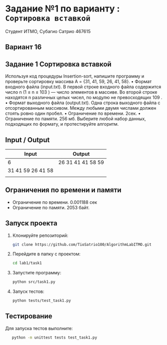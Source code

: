 # Задание №1 по варианту : `Сортировка вставкой`

Студент ИТМО, Субагио Сатрио 467615

## Вариант 16

## Задание 1 Сортировка вставкой

Используя код процедуры Insertion-sort, напишите программу и проверьте сортировку массива A = {31, 41, 59, 26, 41, 58}.
• Формат входного файла (input.txt). В первой строке входного файла содержится число n (1 ≤ n ≤ 103
) — число элементов в массиве. Во второй
строке находятся n различных целых чисел, по модулю не превосходящих
109
.
• Формат выходного файла (output.txt). Одна строка выходного файла с
отсортированным массивом. Между любыми двумя числами должен стоять
ровно один пробел.
• Ограничение по времени. 2сек.
• Ограничение по памяти. 256 мб.
Выберите любой набор данных, подходящих по формату, и протестируйте
алгоритм.

## Input / Output

| Input             | Output            |
| ----------------- | ----------------- |
| 6                 | 26 31 41 41 58 59 |
| 31 41 59 26 41 58 |                   |
|                   |                   |

## Ограничения по времени и памяти

- Ограничение по времени. 0.001188 сек
- Ограничение по памяти. 2053 байт.

## Запуск проекта

1. Клонируйте репозиторий:
   ```bash
   git clone https://github.com/TioSatrio100/AlgorithmLabITMO.git
   ```
2. Перейдите в папку с проектом:
   ```bash
   cd lab1/task1
   ```
3. Запустите программу:

   ```bash
   python src/task1.py
   ```

4. Запуск тестов:
   ```bash
   python tests/test_task1.py
   ```

## Тестирование

Для запуска тестов выполните:

```bash
   python -m unittest tests test_task1.py
```

